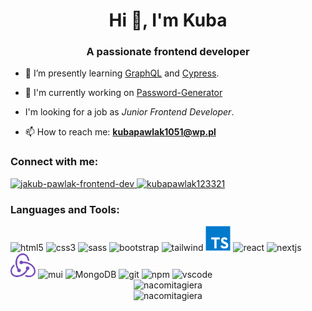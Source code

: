 <h1 align="center">Hi 👋, I'm Kuba</h1>
<h3 align="center">A passionate frontend developer</h3>

- 🌱 I’m presently learning [GraphQL](https://graphql.org) and
[Cypress](https://docs.cypress.io/guides/overview/why-cypress).

- 🔭 I'm currently working on [Password-Generator](https://github.com/NacomiTagiera/Password-Generator)

- I'm looking for a job as _Junior Frontend Developer_.

- 📫 How to reach me: **kubapawlak1051@wp.pl**

<h3>Connect with me:</h3>
<div>
  <a href="https://linkedin.com/in/jakub-pawlak-frontend-dev" target="blank">
    <img
      src="https://raw.githubusercontent.com/rahuldkjain/github-profile-readme-generator/master/src/images/icons/Social/linked-in-alt.svg"
      alt="jakub-pawlak-frontend-dev" height="30" width="40" />
  </a>
  <a href="https://fb.com/kubapawlak123321" target="blank">
    <img
      src="https://raw.githubusercontent.com/rahuldkjain/github-profile-readme-generator/master/src/images/icons/Social/facebook.svg"
      alt="kubapawlak123321" height="30" width="40" />
  </a>
</div>

<h3>Languages and Tools:</h3>
<div>
  <img src="https://cdn.jsdelivr.net/gh/devicons/devicon/icons/html5/html5-original.svg" alt="html5" width="40"
    height="40" />
  <img src="https://cdn.jsdelivr.net/gh/devicons/devicon/icons/css3/css3-original.svg" alt="css3" width="40"
    height="40" />
  <img src="https://cdn.jsdelivr.net/gh/devicons/devicon/icons/sass/sass-original.svg" alt="sass" width="40"
    height="40" />
  <img src="https://cdn.jsdelivr.net/gh/devicons/devicon/icons/bootstrap/bootstrap-plain.svg" alt="bootstrap" width="40"
    height="40" />
  <img src="https://cdn.jsdelivr.net/gh/devicons/devicon/icons/tailwindcss/tailwindcss-plain.svg" alt="tailwind"
    width="40" height="40" />
  <img src="https://raw.githubusercontent.com/devicons/devicon/master/icons/typescript/typescript-original.svg"
    alt="typescript" width="40" height="40" />
  <img src="https://cdn.jsdelivr.net/gh/devicons/devicon/icons/react/react-original.svg" alt="react" width="40"
    height="40" />
  <img src="https://cdn.jsdelivr.net/gh/devicons/devicon/icons/nextjs/nextjs-original.svg" alt="nextjs" width="40"
    height="40" />
  <img src="https://raw.githubusercontent.com/devicons/devicon/master/icons/redux/redux-original.svg" alt="redux"
    width="40" height="40" />
  <img src="https://cdn.jsdelivr.net/gh/devicons/devicon/icons/materialui/materialui-original.svg" alt="mui" width="40"
    height="40" />
  <img src="https://cdn.jsdelivr.net/gh/devicons/devicon/icons/mongodb/mongodb-original.svg" alt="MongoDB" width="40" height="40" />
  <img src="https://www.vectorlogo.zone/logos/git-scm/git-scm-icon.svg" alt="git" width="40" height="40" />
  <img src="https://cdn.jsdelivr.net/gh/devicons/devicon/icons/npm/npm-original-wordmark.svg" alt="npm" width="40"
    height="40" />
  <img src="https://cdn.jsdelivr.net/gh/devicons/devicon/icons/vscode/vscode-original.svg" alt="vscode" width="40"
    height="40" />
</div>
<div align="center">
  <img
    src="https://github-readme-stats.vercel.app/api/top-langs?username=nacomitagiera&show_icons=true&locale=en&layout=compact"
    alt="nacomitagiera" />
</div>
<div align="center">
  <img src="https://github-readme-streak-stats.herokuapp.com/?user=nacomitagiera&theme=dark" alt="nacomitagiera" />
</div>
